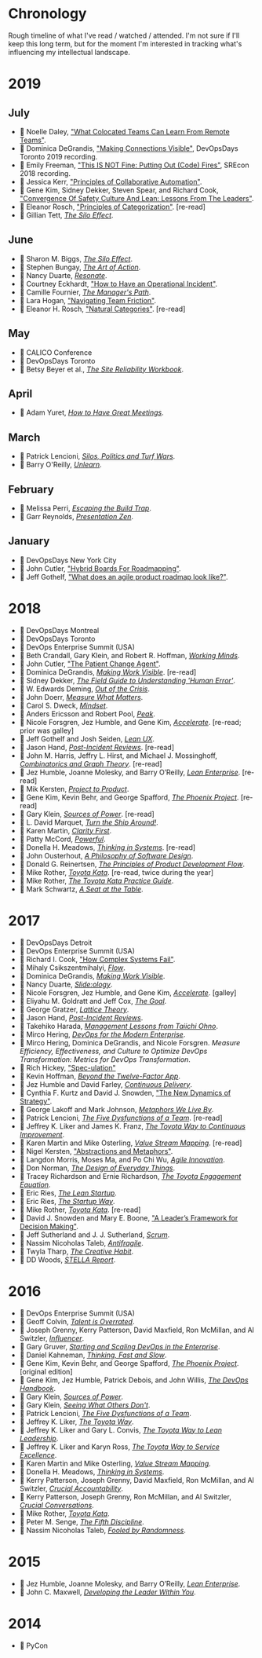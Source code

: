 # Chronology

Rough timeline of what I've read / watched / attended.
I'm not sure if I'll keep this long term, but for the moment I'm interested
in tracking what's influencing my intellectual landscape.

# 2019

## July

* :movie_camera: Noelle Daley,
  ["What Colocated Teams Can Learn From Remote Teams"](bibliography/conference_talks.md/#daley-2019).
* :movie_camera: Dominica DeGrandis,
  ["Making Connections Visible"](bibliography/conference_talks.md/#degrandis-2018),
  DevOpsDays Toronto 2019 recording.
* :movie_camera: Emily Freeman,
  ["This IS NOT Fine: Putting Out (Code) Fires"](bibliography/conference_talks.md/#freeman-2018),
  SREcon 2018 recording.
* :page_with_curl: Jessica Kerr,
  ["Principles of Collaborative Automation"](bibliography/papers_posts_other.md/#kerr-2019).
* :movie_camera: Gene Kim, Sidney Dekker, Steven Spear, and Richard Cook,
  ["Convergence Of Safety Culture And Lean: Lessons From The Leaders"](bibliography/conference_talks.md/#kim-dekker-spear-cook-2017).
* :page_with_curl: Eleanor Rosch,
  ["Principles of Categorization"](bibliography/papers_posts_other.md/#rosch-1978).
  [re-read]
* :green_book: Gillian Tett,
  [_The Silo Effect_](bibliography/books.md/#tett-2015).

## June

* :green_book: Sharon M. Biggs,
  [_The Silo Effect_](bibliography/books.md/#biggs-2105).
* :green_book: Stephen Bungay,
  [_The Art of Action_](bibliography/books.md/#bungay-2011).
* :green_book: Nancy Duarte,
  [_Resonate_](bibliography/books.md/#duarte-2010).
* :movie_camera: Courtney Eckhardt,
  ["How to Have an Operational Incident"](bibliography/conference_talks.md/#eckhardt-2019).
* :green_book: Camille Fournier,
  [_The Manager's Path_](bibliography/books.md/#fournier-2017).
* :movie_camera: Lara Hogan,
  ["Navigating Team Friction"](bibliography/conference_talks.md/#hogan-2019).
* :page_with_curl: Eleanor H. Rosch,
  ["Natural Categories"](bibliography/papers_posts_other.md/#rosch-1973).
  [re-read]

## May

* :microphone: CALICO Conference
* :microphone: DevOpsDays Toronto
* :green_book: Betsy Beyer et al.,
  [_The Site Reliability Workbook_](bibliography/books.md/#beyer-murphy-rensin-kawahara-thorne-2018).

## April

* :green_book: Adam Yuret,
  [_How to Have Great Meetings_](bibliography/books.md/#yuret-2016).

## March

* :green_book: Patrick Lencioni,
  [_Silos, Politics and Turf Wars_](bibliography/books.md/#lencioni-2006).
* :green_book: Barry O'Reilly,
  [_Unlearn_](bibliography/books.md/#oreilly-2019).

## February

* :green_book: Melissa Perri,
  [_Escaping the Build Trap_](bibliography/books.md/#perri-2019).
* :green_book: Garr Reynolds,
  [_Presentation Zen_](bibliography/books.md/reynolds-2012).

## January

* :microphone: DevOpsDays New York City
* :page_with_curl: John Cutler,
  ["Hybrid Boards For Roadmapping"](bibliography/papers_posts_other.md/#cutler-2019).
* :page_with_curl: Jeff Gothelf,
  ["What does an agile product roadmap look like?"](bibliography/papers_posts_other.md/#gothelf-2018).


# 2018

* :microphone: DevOpsDays Montreal
* :microphone: DevOpsDays Toronto
* :microphone: DevOps Enterprise Summit (USA)
* :green_book: Beth Crandall, Gary Klein, and Robert R. Hoffman,
  [_Working Minds_](bibliography/books.md/#crandall-klein-hoffman-2006).
* :page_with_curl: John Cutler,
  ["The Patient Change Agent"](bibliography/papers_posts_other.md/#cutler-2018).
* :green_book: Dominica DeGrandis,
  [_Making Work Visible_](bibliography/books.md/#degrandis-2017).
  [re-read]
* :green_book: Sidney Dekker,
  [_The Field Guide to Understanding 'Human Error'_](bibliography/books.md/#dekker-2014).
* :green_book: W. Edwards Deming,
  [_Out of the Crisis_](bibliography/books.md/#deming-2000).
* :green_book: John Doerr,
  [_Measure What Matters_](bibliography/books.md/#doerr-2018).
* :green_book: Carol S. Dweck,
  [_Mindset_](bibliography/books.md/#dweck-2016).
* :green_book: Anders Ericsson and Robert Pool,
  [_Peak_](bibliography/books.md/#ericsson-pool-2016).
* :green_book: Nicole Forsgren, Jez Humble, and Gene Kim,
  [_Accelerate_](bibliography/books.md/#forsgren-humble-kim-2018).
  [re-read; prior was galley]
* :green_book: Jeff Gothelf and Josh Seiden,
  [_Lean UX_](bibliography/books.md/#gothelf-seiden-2016).
* :green_book: Jason Hand,
  [_Post-Incident Reviews_](bibliography/books.md/#hand-2017).
  [re-read]
* :green_book: John M. Harris, Jeffry L. Hirst, and Michael J. Mossinghoff,
  [_Combinatorics and Graph Theory_](bibliography/books.md/#harris-hirst-mossinghoff-2000).
  [re-read]
* :green_book: Jez Humble, Joanne Molesky, and Barry O’Reilly,
  [_Lean Enterprise_](bibliography/books.md/#humble-molesky-oreilly-2015).
  [re-read]
* :green_book: Mik Kersten,
  [_Project to Product_](bibliography/books.md/#kersten-2018).
* :green_book: Gene Kim, Kevin Behr, and George Spafford,
  [_The Phoenix Project_](bibliography/books.md/#kim-behr-spafford-2018).
  [re-read]
* :green_book: Gary Klein,
  [_Sources of Power_](bibliography/books.md/#klein-1998).
  [re-read]
* :green_book: L. David Marquet,
  [_Turn the Ship Around!_](bibliography/books.md/#marquet-2012).
* :green_book: Karen Martin,
  [_Clarity First_](bibliography/books.md/"#martin-2018).
* :green_book: Patty McCord,
  [_Powerful_](bibliography/books.md/#mccord-2017).
* :green_book: Donella H. Meadows,
  [_Thinking in Systems_](bibliography/books.md/#meadows-2008).
  [re-read]
* :green_book: John Ousterhout,
  [_A Philosophy of Software Design_](bibliography/books.md/#ousterhout-2018).
* :green_book: Donald G. Reinertsen,
  [_The Principles of Product Development Flow_](bibliography/books.md/#reinertsen-2009).
* :green_book: Mike Rother,
  [_Toyota Kata_](bibliography/books.md/#rother-2010).
  [re-read, twice during the year]
* :green_book: Mike Rother,
  [_The Toyota Kata Practice Guide_](bibliography/books.md/#rother-2018).
* :green_book: Mark Schwartz,
  [_A Seat at the Table_](bibliography/books.md/#schwartz-2017).

# 2017

* :microphone: DevOpsDays Detroit
* :microphone: DevOps Enterprise Summit (USA)
* :page_with_curl: Richard I. Cook,
  ["How Complex Systems Fail"](bibliography/papers_posts_other.md/#cook-2000).
* :green_book: Mihaly Csikszentmihalyi,
  [_Flow_](bibliography/books.md/#csikszentmihalyi-1990).
* :green_book: Dominica DeGrandis,
  [_Making Work Visible_](bibliography/books.md/#degrandis-2017).
* :green_book: Nancy Duarte,
  [_Slide:ology_](bibliography/books.md/#duarte-2008).
* :green_book: Nicole Forsgren, Jez Humble, and Gene Kim,
  [_Accelerate_](bibliography/books.md/#forsgren-humble-kim-2018).
  [galley]
* :green_book: Eliyahu M. Goldratt and Jeff Cox,
  [_The Goal_](bibliography/books.md/#goldratt-cox-2014).
* :green_book: George Gratzer,
  [_Lattice Theory_](bibliography/books.md/#gratzer-1999).
* :green_book: Jason Hand,
  [_Post-Incident Reviews_](bibliography/books.md/#hand-2017).
* :green_book: Takehiko Harada,
  [_Management Lessons from Taiichi Ohno_](bibliography/books.md/#harada-2015).
* :green_book: Mirco Hering,
  [_DevOps for the Modern Enterprise_](bibliography/books.md/#hering-2017).
* :page_with_curl: Mirco Hering, Dominica DeGrandis, and Nicole Forsgren. _Measure Efficiency, Effectiveness, and Culture to Optimize DevOps Transformation: Metrics for DevOps Transformation_.
* :movie_camera: Rich Hickey,
  ["Spec-ulation"](bibliography/conference_talks.md/#hickey-2016)
* :green_book: Kevin Hoffman,
  [_Beyond the Twelve-Factor App_](bibliography/books.md/#hoffman-2016).
* :green_book: Jez Humble and David Farley,
  [_Continuous Delivery_](bibliography/books.md/#humble-farley-2011).
* :page_with_curl: Cynthia F. Kurtz and David J. Snowden,
  ["The New Dynamics of Strategy"](bibliography/papers_posts_other.md/#kurtz-snowden-2003).
* :green_book: George Lakoff and Mark Johnson,
  [_Metaphors We Live By_](bibliography/books.md/#lakoff-johnson-1980).
* :green_book: Patrick Lencioni,
  [_The Five Dysfunctions of a Team_](bibliography/books.md/#lencioni-2002).
  [re-read]
* :green_book: Jeffrey K. Liker and James K. Franz,
  [_The Toyota Way to Continuous Improvement_](bibliography/books.md/#liker-franz-2011).
* :green_book: Karen Martin and Mike Osterling,
  [_Value Stream Mapping_](bibliography/books.md/#martin-osterling-2014).
  [re-read]
* :movie_camera: Nigel Kersten,
  ["Abstractions and Metaphors"](bibliography/conference_talks.md/#kersten-2016).
* :green_book: Langdon Morris, Moses Ma, and Po Chi Wu,
  [_Agile Innovation_](bibliography/books.md/#morris-ma-wu-2014).
* :green_book: Don Norman,
  [_The Design of Everyday Things_](bibliography/books.md/#norman-2013).
* :green_book: Tracey Richardson and Ernie Richardson,
  [_The Toyota Engagement Equation_](bibliography/books.md/#richardson-richardson-2017).
* :green_book: Eric Ries,
  [_The Lean Startup_](bibliography/books.md/#ries-2011).
* :green_book: Eric Ries,
  [_The Startup Way_](bibliography/books.md/#ries-2017).
* :green_book: Mike Rother,
  [_Toyota Kata_](bibliography/books.md/#rother-2010).
  [re-read]
* :page_with_curl: David J. Snowden and Mary E. Boone,
  ["A Leader’s Framework for Decision Making"](bibliography/papers_posts_other.md/#snowden-boone-2007).
* :green_book: Jeff Sutherland and J. J. Sutherland,
  [_Scrum_](bibliography/books.md/#sutherland-sutherland-2014).
* :green_book: Nassim Nicoholas Taleb,
  [_Antifragile_](bibliography/books.md/#taleb-2012).
* :green_book: Twyla Tharp,
  [_The Creative Habit_](bibliography/books.md/#tharp-2003).
* :page_with_curl: DD Woods,
  [_STELLA Report_](bibliography/papers_posts_other.md/#woods-2017).

# 2016

* :microphone: DevOps Enterprise Summit (USA)
* :green_book: Geoff Colvin,
  [_Talent is Overrated_](bibliography/books.md/#colvin-2008).
* :green_book: Joseph Grenny, Kerry Patterson, David Maxfield, Ron McMillan, and Al Switzler,
  [_Influencer_](bibliography/books.md/#grenny-patterson-maxfield-mcmillan-switzler-2013).
* :green_book: Gary Gruver,
  [_Starting and Scaling DevOps in the Enterprise_](bibliography/books.md/#gruver-2016).
* :green_book: Daniel Kahneman,
  [_Thinking, Fast and Slow_](bibliography/books.md/#kahneman-2011).
* :green_book: Gene Kim, Kevin Behr, and George Spafford,
  [_The Phoenix Project_](bibliography/books.md/#kim-behr-spafford-2018).
  [original edition]
* :green_book: Gene Kim, Jez Humble, Patrick Debois, and John Willis,
  [_The DevOps Handbook_](bibliography/books.md/#kim-humble-debois-willis-2016).
* :green_book: Gary Klein,
  [_Sources of Power_](bibliography/books.md/#klein-1998).
* :green_book: Gary Klein,
  [_Seeing What Others Don't_](bibliography/books.md/#klein-2013).
* :green_book: Patrick Lencioni,
  [_The Five Dysfunctions of a Team_](bibliography/books.md/#lencioni-2002).
* :green_book: Jeffrey K. Liker,
  [_The Toyota Way_](bibliography/books.md/#liker-2004).
* :green_book: Jeffrey K. Liker and Gary L. Convis,
  [_The Toyota Way to Lean Leadership_](bibliography/books.md/#liker-convis-2012).
* :green_book: Jeffrey K. Liker and Karyn Ross,
  [_The Toyota Way to Service Excellence_](bibliography/books.md/#liker-ross-2017).
* :green_book: Karen Martin and Mike Osterling,
  [_Value Stream Mapping_](bibliography/books.md/#martin-osterling-2014).
* :green_book: Donella H. Meadows,
  [_Thinking in Systems_](bibliography/books.md/#meadows-2008).
* :green_book: Kerry Patterson, Joseph Grenny, David Maxfield, Ron McMillan, and Al Switzler,
  [_Crucial Accountability_](bibliography/books.md/#patterson-grenny-maxfield-mcmillan-switzler-2013).
* :green_book: Kerry Patterson, Joseph Grenny, Ron McMillan, and Al Switzler,
  [_Crucial Conversations_](bibliography/books.md/#patterson-grenny-mcmillan-switzler-2012).
* :green_book: Mike Rother,
  [_Toyota Kata_](bibliography/books.md/#rother-2010).
* :green_book: Peter M. Senge,
  [_The Fifth Discipline_](bibliography/books.md/#senge-2006).
* :green_book: Nassim Nicoholas Taleb,
  [_Fooled by Randomness_](bibliography/books.md/#taleb-2005).

# 2015

* :green_book: Jez Humble, Joanne Molesky, and Barry O’Reilly,
  [_Lean Enterprise_](bibliography/books.md/#humble-molesky-oreilly-2015).
* :green_book: John C. Maxwell,
  [_Developing the Leader Within You_](bibliography/books.md/#maxwell-1993).

# 2014

* :microphone: PyCon
